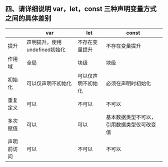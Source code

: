 ## 四、请详细说明 var，let，const 三种声明变量方式之间的具体差别

|     	 | var   | let   | const  |
|  ----  | ----  | ----  | ----   |
| 提升    | 声明提升，使用undefined初始化 |不存在变量提升|不存在变量提升|
| 作用域  | 全局 |块级|块级|
| 初始化	|可以仅声明不初始化 |可以仅声明不初始化|必须在声明时初始化|
| 重复定义	| 可以 |不可以|不可以|
| 多次赋值  | 可以 |可以|基本数据类型不可以，引用数据类型仅可改变值|
| 声明前访问	|可以 |不可以|不可以|
